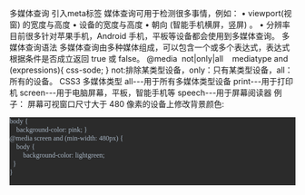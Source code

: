 多媒体查询
引入meta标签
媒体查询可用于检测很多事情，例如：
	• viewport(视窗) 的宽度与高度
	• 设备的宽度与高度
	• 朝向 (智能手机横屏，竖屏) 。
	• 分辨率
目前很多针对苹果手机，Android 手机，平板等设备都会使用到多媒体查询。
多媒体查询语法
多媒体查询由多种媒体组成，可以包含一个或多个表达式，表达式根据条件是否成立返回 true 或 false。
@media  not|only|all    mediatype and (expressions){
	css-sode;
}
not:排除某类型设备，only：只有某类型设备，all：所有的设备。
CSS3 多媒体类型
all---用于所有多媒体类型设备 
print---用于打印机
screen---用于电脑屏幕，平板，智能手机等
speech---用于屏幕阅读器
例子：
屏幕可视窗口尺寸大于 480 像素的设备上修改背景颜色:
<pre style="margin: 0px; padding: 0px; font-style: normal; font-variant-ligatures: normal; font-variant-caps: normal; font-weight: 400; letter-spacing: normal; orphans: 2; text-align: justify; text-indent: 0px; text-transform: none; widows: 2; word-spacing: 0px; -webkit-text-stroke-width: 0px; text-decoration-style: initial; text-decoration-color: initial; background-color: rgb(43, 43, 43); color: rgb(169, 183, 198); font-family: Menlo; font-size: 9pt;">body {
    background-color: pink; }
@media screen and (min-width: 480px) {
    body {
        background-color: lightgreen;
  }
}
<body></body>
</pre>

<link rel='stylesheet' media='screen and (min-width: 700px) and (max-width: 800px)' href='CSS文件'>

